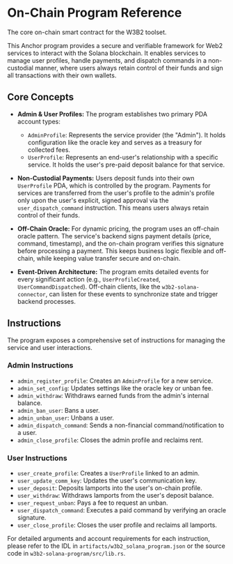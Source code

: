 # On-Chain Program Reference

The core on-chain smart contract for the W3B2 toolset.

This Anchor program provides a secure and verifiable framework for Web2 services to
interact with the Solana blockchain. It enables services to manage user profiles,
handle payments, and dispatch commands in a non-custodial manner, where users
always retain control of their funds and sign all transactions with their own wallets.

## Core Concepts

- **Admin & User Profiles:** The program establishes two primary PDA account types:
  - `AdminProfile`: Represents the service provider (the "Admin"). It holds configuration
    like the oracle key and serves as a treasury for collected fees.
  - `UserProfile`: Represents an end-user's relationship with a specific service. It
    holds the user's pre-paid deposit balance for that service.

- **Non-Custodial Payments:** Users deposit funds into their own `UserProfile` PDA, which
  is controlled by the program. Payments for services are transferred from the user's
  profile to the admin's profile only upon the user's explicit, signed approval via the
  `user_dispatch_command` instruction. This means users always retain control of their funds.

- **Off-Chain Oracle:** For dynamic pricing, the program uses an off-chain oracle pattern.
  The service's backend signs payment details (price, command, timestamp), and the on-chain
  program verifies this signature before processing a payment. This keeps business logic
  flexible and off-chain, while keeping value transfer secure and on-chain.

- **Event-Driven Architecture:** The program emits detailed events for every significant
  action (e.g., `UserProfileCreated`, `UserCommandDispatched`). Off-chain clients, like the
  `w3b2-solana-connector`, can listen for these events to synchronize state and trigger backend
  processes.

## Instructions

The program exposes a comprehensive set of instructions for managing the service and user interactions.

### Admin Instructions
*   `admin_register_profile`: Creates an `AdminProfile` for a new service.
*   `admin_set_config`: Updates settings like the oracle key or unban fee.
*   `admin_withdraw`: Withdraws earned funds from the admin's internal balance.
*   `admin_ban_user`: Bans a user.
*   `admin_unban_user`: Unbans a user.
*   `admin_dispatch_command`: Sends a non-financial command/notification to a user.
*   `admin_close_profile`: Closes the admin profile and reclaims rent.

### User Instructions
*   `user_create_profile`: Creates a `UserProfile` linked to an admin.
*   `user_update_comm_key`: Updates the user's communication key.
*   `user_deposit`: Deposits lamports into the user's on-chain profile.
*   `user_withdraw`: Withdraws lamports from the user's deposit balance.
*   `user_request_unban`: Pays a fee to request an unban.
*   `user_dispatch_command`: Executes a paid command by verifying an oracle signature.
*   `user_close_profile`: Closes the user profile and reclaims all lamports.

For detailed arguments and account requirements for each instruction, please refer to the IDL in `artifacts/w3b2_solana_program.json` or the source code in `w3b2-solana-program/src/lib.rs`.
